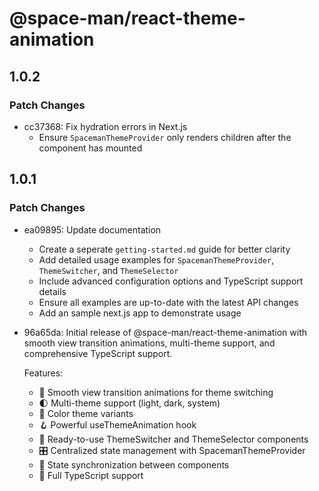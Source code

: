 # @space-man/react-theme-animation

## 1.0.2

### Patch Changes

- cc37368: Fix hydration errors in Next.js
  - Ensure `SpacemanThemeProvider` only renders children after the component has mounted

## 1.0.1

### Patch Changes

- ea09895: Update documentation
  - Create a seperate `getting-started.md` guide for better clarity
  - Add detailed usage examples for `SpacemanThemeProvider`, `ThemeSwitcher`, and `ThemeSelector`
  - Include advanced configuration options and TypeScript support details
  - Ensure all examples are up-to-date with the latest API changes
  - Add an sample next.js app to demonstrate usage

- 96a65da: Initial release of @space-man/react-theme-animation with smooth view transition animations, multi-theme support, and comprehensive TypeScript support.

  Features:
  - 🎨 Smooth view transition animations for theme switching
  - 🌓 Multi-theme support (light, dark, system)
  - 🎯 Color theme variants
  - 🪝 Powerful useThemeAnimation hook
  - 🧩 Ready-to-use ThemeSwitcher and ThemeSelector components
  - 🎛️ Centralized state management with SpacemanThemeProvider
  - 🔄 State synchronization between components
  - 🔧 Full TypeScript support
